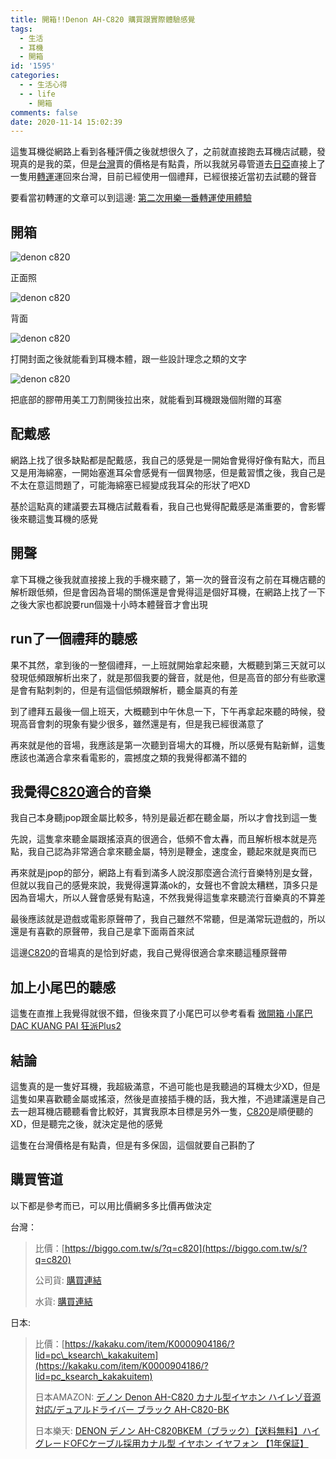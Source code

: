 ```yaml
---
title: 開箱!!Denon AH-C820 購買跟實際體驗感覺
tags:
  - 生活
  - 耳機
  - 開箱
id: '1595'
categories:
  - - 生活心得
  - - life
    - 開箱
comments: false
date: 2020-11-14 15:02:39
---
```


這隻耳機從網路上看到各種評價之後就想很久了，之前就直接跑去耳機店試聽，發現真的是我的菜，但是[台灣](https://shopsquare.co/2o7oO "台灣")賣的價格是有點貴，所以我就另尋管道去[日亞](https://amzn.to/38HDdnK "日亞")直接上了一隻用[轉運](https://blog.devcker.com/second-time-used-leyifan-experience/ "代運")運回來台灣，目前已經使用一個禮拜，已經很接近當初去試聽的聲音

要看當初轉運的文章可以到這邊: [第二次用樂一番轉運使用體驗](https://blog.devcker.com/second-time-used-leyifan-experience/ "第二次用樂一番轉運使用體驗")



## 開箱

![denon c820](https://blog.devcker.com/wp-content/uploads/2020/11/DSC_0013-1024x576.jpg)

正面照

![denon c820](https://blog.devcker.com/wp-content/uploads/2020/11/DSC_0014-1024x576.jpg)

背面

![denon c820](https://blog.devcker.com/wp-content/uploads/2020/11/DSC_0015-1024x576.jpg)

打開封面之後就能看到耳機本體，跟一些設計理念之類的文字

![denon c820](https://blog.devcker.com/wp-content/uploads/2020/11/DSC_0016-1024x576.jpg)

把底部的膠帶用美工刀割開後拉出來，就能看到耳機跟幾個附贈的耳塞

## 配戴感

網路上找了很多缺點都是配戴感，我自己的感覺是一開始會覺得好像有點大，而且又是用海綿塞，一開始塞進耳朵會感覺有一個異物感，但是戴習慣之後，我自己是不太在意這問題了，可能海綿塞已經變成我耳朵的形狀了吧XD

基於這點真的建議要去耳機店試戴看看，我自己也覺得配戴感是滿重要的，會影響後來聽這隻耳機的感覺

## 開聲

拿下耳機之後我就直接接上我的手機來聽了，第一次的聲音沒有之前在耳機店聽的解析跟低頻，但是會因為音場的關係還是會覺得這是個好耳機，在網路上找了一下之後大家也都說要run個幾十小時本體聲音才會出現

## run了一個禮拜的聽感

果不其然，拿到後的一整個禮拜，一上班就開始拿起來聽，大概聽到第三天就可以發現低頻跟解析出來了，就是那個我要的聲音，就是他，但是高音的部分有些歌還是會有點刺刺的，但是有這個低頻跟解析，聽金屬真的有差

到了禮拜五最後一個上班天，大概聽到中午休息一下，下午再拿起來聽的時候，發現高音會刺的現象有變少很多，雖然還是有，但是我已經很滿意了

再來就是他的音場，我應該是第一次聽到音場大的耳機，所以感覺有點新鮮，這隻應該也滿適合拿來看電影的，震撼度之類的我覺得都滿不錯的

## 我覺得[C820](https://amzn.to/38HDdnK "C820")適合的音樂

我自己本身聽jpop跟金屬比較多，特別是最近都在聽金屬，所以才會找到這一隻

先說，這隻拿來聽金屬跟搖滾真的很適合，低頻不會太轟，而且解析根本就是亮點，我自己認為非常適合拿來聽金屬，特別是鞭金，速度金，聽起來就是爽而已

再來就是jpop的部分，網路上有看到滿多人說沒那麼適合流行音樂特別是女聲，但就以我自己的感覺來說，我覺得還算滿ok的，女聲也不會說太糟糕，頂多只是因為音場大，所以人聲會感覺有點遠，不然我覺得這隻拿來聽流行音樂真的不算差

最後應該就是遊戲或電影原聲帶了，我自己雖然不常聽，但是滿常玩遊戲的，所以還是有喜歡的原聲帶，我自己是拿下面兩首來試

這邊[C820](https://amzn.to/38HDdnK "C820")的音場真的是恰到好處，我自己覺得很適合拿來聽這種原聲帶

## 加上小尾巴的聽感

這隻在直推上我覺得就很不錯，但後來買了小尾巴可以參考看看 [微開箱 小尾巴DAC KUANG PAI 狂派Plus2](https://blog.devcker.com/kuang-pai-dac/ "微開箱 小尾巴DAC KUANG PAI 狂派Plus2")

## 結論

這隻真的是一隻好耳機，我超級滿意，不過可能也是我聽過的耳機太少XD，但是這隻如果喜歡聽金屬或搖滾，然後是直接插手機的話，我大推，不過建議還是自己去一趟耳機店聽聽看會比較好，其實我原本目標是另外一隻，[C820](https://amzn.to/38HDdnK "C820")是順便聽的XD，但是聽完之後，就決定是他的感覺

這隻在台灣價格是有點貴，但是有多保固，這個就要自己斟酌了

## 購買管道

以下都是參考而已，可以用比價網多多比價再做決定

台灣：

> 比價：[https://biggo.com.tw/s/?q=c820](https://biggo.com.tw/s/?q=c820)
> 
> 公司貨: [購買連結](https://shopsquare.co/2o7oO "購買連結")
> 
> 水貨: [購買連結](https://r10.to/hl8NPS "購買連結")

日本:

> 比價：[https://kakaku.com/item/K0000904186/?lid=pc\_ksearch\_kakakuitem](https://kakaku.com/item/K0000904186/?lid=pc_ksearch_kakakuitem)
> 
> 日本AMAZON: [デノン Denon AH-C820 カナル型イヤホン ハイレゾ音源対応/デュアルドライバー ブラック AH-C820-BK](https://amzn.to/38HDdnK "デノン Denon AH-C820 カナル型イヤホン ハイレゾ音源対応/デュアルドライバー ブラック AH-C820-BK ")
> 
> 日本樂天: [DENON デノン AH-C820BKEM（ブラック）【送料無料】ハイグレードOFCケーブル採用カナル型 イヤホン イヤフォン 【1年保証】](https://hb.afl.rakuten.co.jp/ichiba/1da4ff16.47c4b415.1da4ff17.04c7ce40/?pc=https%3A%2F%2Fproduct.rakuten.co.jp%2Fproduct%2F-%2F22ed26d4dbf929a16e5a2ff8be857bfa%2F&link_type=text&ut=eyJwYWdlIjoiaXRlbSIsInR5cGUiOiJ0ZXh0Iiwic2l6ZSI6IjI0MHgyNDAiLCJuYW0iOjEsIm5hbXAiOiJyaWdodCIsImNvbSI6MSwiY29tcCI6ImRvd24iLCJwcmljZSI6MCwiYm9yIjoxLCJjb2wiOjEsImJidG4iOjEsInByb2QiOjEsImFtcCI6ZmFsc2V9)